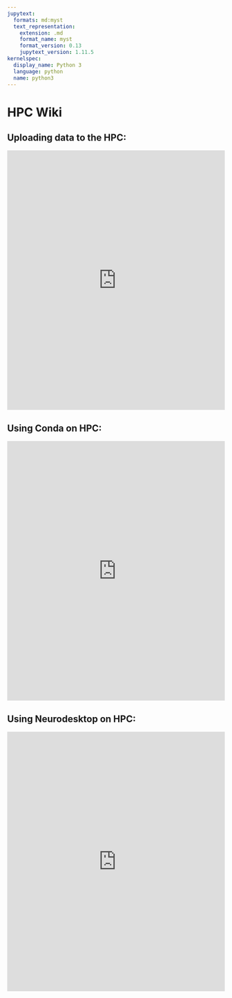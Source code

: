 ```yaml
---
jupytext:
  formats: md:myst
  text_representation:
    extension: .md
    format_name: myst
    format_version: 0.13
    jupytext_version: 1.11.5
kernelspec:
  display_name: Python 3
  language: python
  name: python3
---
```


# HPC Wiki
## Uploading data to the HPC:
<iframe src="https://drive.google.com/file/d/1TAkaiJN1UfFvToH-JKN8uafHCfXssYKC/preview" width="100%" height="600" frameborder="0" allowfullscreen></iframe>

## Using Conda on HPC:
<iframe src="https://drive.google.com/file/d/1Ldbn6mWo3QjKaoPcR0rYIZ7-H_um2NkG/preview" width="100%" height="600" frameborder="0" allowfullscreen></iframe>

## Using Neurodesktop on HPC:
<iframe src="https://drive.google.com/file/d/1mUvB8uUW8VLVKEg8Lu0Fw4Bwz7E7l4uc/preview" width="100%" height="600" frameborder="0" allowfullscreen></iframe>
